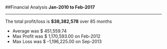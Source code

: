 ##Financial Analysis
**Jan-2010 to Feb-2017** 

---
The total profit/loss is **$38,382,578** over 85 months

- Average was $ 451,559.74
- Max Profit was $ 1,170,593.00 on Feb-2012
- Max Loss was $ -1,196,225.00 on Sep-2013
